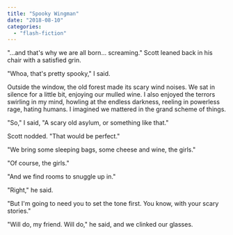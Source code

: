 ```yaml
---
title: "Spooky Wingman"
date: "2018-08-10"
categories: 
  - "flash-fiction"
---
```


"...and that's why we are all born... screaming." Scott leaned back in his chair with a satisfied grin.

"Whoa, that's pretty spooky," I said.

Outside the window, the old forest made its scary wind noises. We sat in silence for a little bit, enjoying our mulled wine. I also enjoyed the terrors swirling in my mind, howling at the endless darkness, reeling in powerless rage, hating humans. I imagined we mattered in the grand scheme of things.

"So," I said, "A scary old asylum, or something like that."

Scott nodded. "That would be perfect."

"We bring some sleeping bags, some cheese and wine, the girls."

"Of course, the girls."

"And we find rooms to snuggle up in."

"Right," he said.

"But I'm going to need you to set the tone first. You know, with your scary stories."

"Will do, my friend. Will do," he said, and we clinked our glasses.
